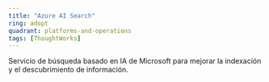 ```yaml
---
title: "Azure AI Search"
ring: adopt
quadrant: platforms-and-operations
tags: [ThoughtWorks]
---
```


Servicio de búsqueda basado en IA de Microsoft para mejorar la indexación y el descubrimiento de información.
